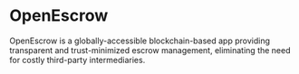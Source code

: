 # OpenEscrow
OpenEscrow is a globally-accessible blockchain-based app providing transparent and trust-minimized escrow management, eliminating the need for costly third-party intermediaries.
